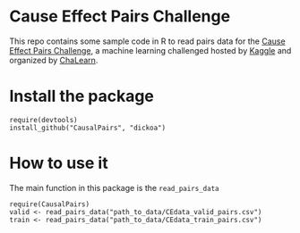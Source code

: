 Cause Effect Pairs Challenge
============================

This repo contains some sample code in R to read pairs data for the [Cause Effect Pairs Challenge](https://www.kaggle.com/c/cause-effect-pairs), a machine learning challenged hosted by [Kaggle](https://www.kaggle.com) and organized by [ChaLearn](http://www.chalearn.org/).


# Install the package
```
require(devtools)
install_github("CausalPairs", "dickoa")
```

# How to use it
The main function in this package is the `read_pairs_data`

```
require(CausalPairs)
valid <- read_pairs_data("path_to_data/CEdata_valid_pairs.csv")
train <- read_pairs_data("path_to_data/CEdata_train_pairs.csv")
```
